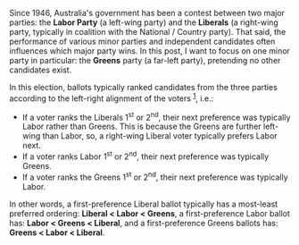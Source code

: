 Since 1946, Australia's government has been a contest between two major parties: the **Labor Party** (a left-wing party) and the **Liberals** (a right-wing party, typically in coalition with the National / Country party). That said, the performance of various minor parties and independent candidates often influences which major party wins. In this post, I want to focus on one minor party in particular: the **Greens** party (a far-left party), pretending no other candidates exist.

In this election, ballots typically ranked candidates from the three parties according to the left-right alignment of the voters <sup>[1](#footnote-1)</sup>, i.e.:

- If a voter ranks the Liberals 1<sup>st</sup> or 2<sup>nd</sup>, their next preference was typically Labor rather than Greens. This is because the Greens are further left-wing than Labor, so, a right-wing Liberal voter typically prefers Labor next.
- If a voter ranks Labor 1<sup>st</sup> or 2<sup>nd</sup>, their next preference was typically Greens.
- If a voter ranks the Greens 1<sup>st</sup> or 2<sup>nd</sup>, their next preference was typically Labor.

In other words, a first-preference Liberal ballot typically has a most-least preferred ordering: **Liberal < Labor < Greens**, a first-preference Labor ballot has: **Labor < Greens < Liberal**, and a first-preference Greens ballots has: **Greens < Labor < Liberal**.